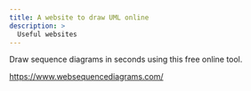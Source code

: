 ```yaml
---
title: A website to draw UML online
description: >
  Useful websites 
---
```


Draw sequence diagrams in seconds using this free online tool.

https://www.websequencediagrams.com/




